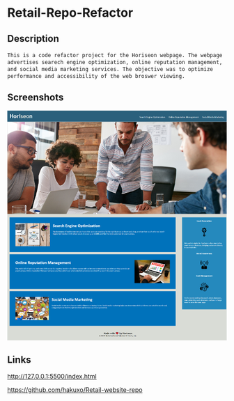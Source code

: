 # Retail-Repo-Refactor

## Description
    This is a code refactor project for the Horiseon webpage. The webpage advertises searech engine optimization, online reputation management, and social media marketing services. The objective was to optimize performance and accessibility of the web broswer viewing.

## Screenshots
![Screenshot](./assets/images/127.0.0.1_5500_index.html.png)


## Links
http://127.0.0.1:5500/index.html

https://github.com/hakuxo/Retail-website-repo



